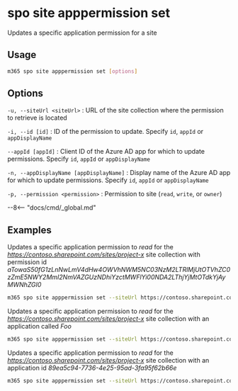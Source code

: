 # spo site apppermission set

Updates a specific application permission for a site

## Usage

```sh
m365 spo site apppermission set [options]
```

## Options

`-u, --siteUrl <siteUrl>`
: URL of the site collection where the permission to retrieve is located

`-i, --id [id]`
: ID of the permission to update. Specify `id`, `appId` or `appDisplayName`

`--appId [appId]`
: Client ID of the Azure AD app for which to update permissions. Specify `id`, `appId` or `appDisplayName`

`-n, --appDisplayName [appDisplayName]`
: Display name of the Azure AD app for which to update permissions. Specify `id`, `appId` or `appDisplayName`

`-p, --permission <permission>`
: Permission to site (`read`, `write`, or `owner`)

--8<-- "docs/cmd/_global.md"

## Examples

Updates a specific application permission to _read_ for the _https://contoso.sharepoint.com/sites/project-x_ site collection with permission id _aTowaS50fG1zLnNwLmV4dHw4OWVhNWM5NC03NzM2LTRlMjUtOTVhZC0zZmE5NWY2MmI2NmVAZGUzNDhiYzctMWFlYi00NDA2LThjYjMtOTdkYjAyMWNhZGI0_

```sh
m365 spo site apppermission set --siteUrl https://contoso.sharepoint.com/sites/project-x --id aTowaS50fG1zLnNwLmV4dHw4OWVhNWM5NC03NzM2LTRlMjUtOTVhZC0zZmE5NWY2MmI2NmVAZGUzNDhiYzctMWFlYi00NDA2LThjYjMtOTdkYjAyMWNhZGI0 --permission read
```

Updates a specific application permission to _read_ for the _https://contoso.sharepoint.com/sites/project-x_ site collection with an application called _Foo_

```sh
m365 spo site apppermission set --siteUrl https://contoso.sharepoint.com/sites/project-x --appDisplayName Foo --permission read
```

Updates a specific application permission to _read_ for the _https://contoso.sharepoint.com/sites/project-x_ site collection with an application id _89ea5c94-7736-4e25-95ad-3fa95f62b66e_

```sh
m365 spo site apppermission set --siteUrl https://contoso.sharepoint.com/sites/project-x --appId 89ea5c94-7736-4e25-95ad-3fa95f62b66e --permission read
```
